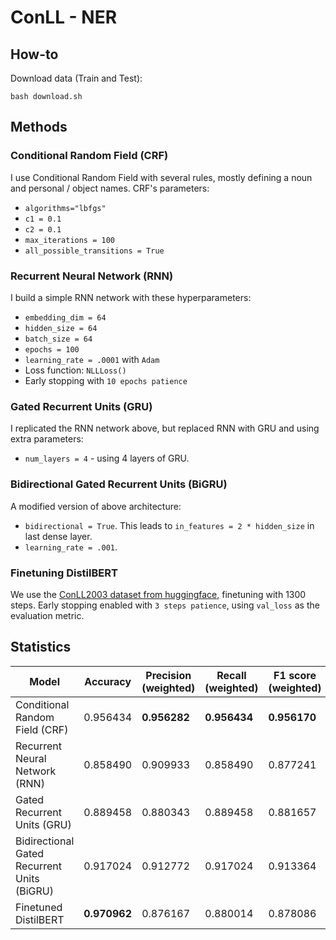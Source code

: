 # ConLL - NER

## How-to
Download data (Train and Test):
```
bash download.sh
```

## Methods
### Conditional Random Field (CRF)
I use Conditional Random Field with several rules, mostly defining a noun and personal / object names. CRF's parameters:
- `algorithms="lbfgs"`
- `c1 = 0.1`
- `c2 = 0.1`
- `max_iterations = 100`
- `all_possible_transitions = True`


### Recurrent Neural Network (RNN)
I build a simple RNN network with these hyperparameters:
- `embedding_dim = 64`
- `hidden_size = 64`
- `batch_size = 64`
- `epochs = 100`
- `learning_rate = .0001` with `Adam`
- Loss function: `NLLLoss()`
- Early stopping with `10 epochs patience`

### Gated Recurrent Units (GRU)
I replicated the RNN network above, but replaced RNN with GRU and using extra parameters:
- `num_layers = 4` - using 4 layers of GRU.

### Bidirectional Gated Recurrent Units (BiGRU)
A modified version of above architecture:
- `bidirectional = True`. This leads to `in_features = 2 * hidden_size` in last dense layer.
- `learning_rate = .001`.

### Finetuning DistilBERT
We use the [ConLL2003 dataset from huggingface](https://huggingface.co/datasets/conll2003), finetuning with 1300 steps. Early stopping enabled with `3 steps patience`, using `val_loss` as the evaluation metric.  

## Statistics
| Model                                       | Accuracy     | Precision (weighted) | Recall (weighted) | F1 score (weighted) |
| ------------------------------------------- | ------------ | -------------------- | ----------------- | ------------------- |
| Conditional Random Field (CRF)              | 0.956434     | **0.956282**         | **0.956434**      | **0.956170**        |
| Recurrent Neural Network (RNN)              | 0.858490     | 0.909933             | 0.858490          | 0.877241            |
| Gated Recurrent Units (GRU)                 | 0.889458     | 0.880343             | 0.889458          | 0.881657            |
| Bidirectional Gated Recurrent Units (BiGRU) | 0.917024     | 0.912772             | 0.917024          | 0.913364            |
| Finetuned DistilBERT                        | **0.970962** | 0.876167             | 0.880014          | 0.878086            |



